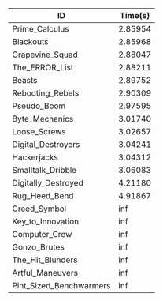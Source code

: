 |ID|Time(s)|
|-|-|
|Prime_Calculus|2.85954|
|Blackouts|2.85968|
|Grapevine_Squad|2.88047|
|The_ERROR_List|2.88211|
|Beasts|2.89752|
|Rebooting_Rebels|2.90309|
|Pseudo_Boom|2.97595|
|Byte_Mechanics|3.01740|
|Loose_Screws|3.02657|
|Digital_Destroyers|3.04241|
|Hackerjacks|3.04312|
|Smalltalk_Dribble|3.06083|
|Digitally_Destroyed|4.21180|
|Rug_Heed_Bend|4.91867|
|Creed_Symbol|inf|
|Key_to_Innovation|inf|
|Computer_Crew|inf|
|Gonzo_Brutes|inf|
|The_Hit_Blunders|inf|
|Artful_Maneuvers|inf|
|Pint_Sized_Benchwarmers|inf|
